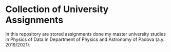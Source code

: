 # Collection of University Assignments

In this repository are stored assignments done my master university studies in Physics of Data in Department of Physics and Astronomy of Padova (a.y. 2019/2021).
